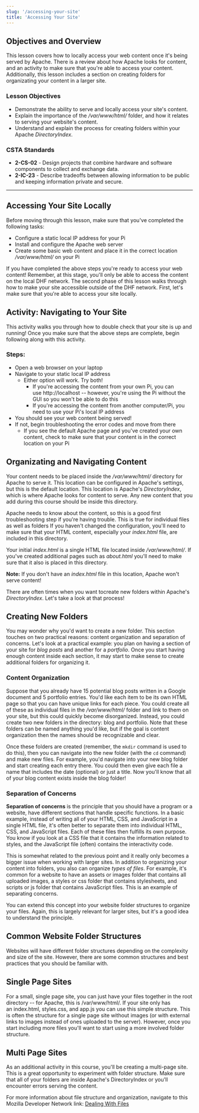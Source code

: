 ```yaml
---
slug: '/accessing-your-site'
title: 'Accessing Your Site'
---
```


## Objectives and Overview
This lesson covers how to locally access your web content once it's being served by Apache. There is a review about how Apache looks for content, and an activity to make sure that you're able to access your content. Additionally, this lesson includes a section on creating folders for organizating your content in a larger site.

### Lesson Objectives
- Demonstrate the ability to serve and locally access your site's content.
- Explain the importance of the */var/www/html/* folder, and how it relates to serving your website's content.
- Understand and explain the process for creating folders within your Apache *DirectoryIndex*.

### CSTA Standards

- **2-CS-02** - Design projects that combine hardware and software components to collect and exchange data.
- **2-IC-23** - Describe tradeoffs between allowing information to be public and keeping information private and secure.

---

## Accessing Your Site Locally

Before moving through this lesson, make sure that you've completed the following tasks:
- Configure a static local IP address for your Pi
- Install and configure the Apache web server
- Create some basic web content and place it in the correct location */var/www/html/* on your Pi
  
If you have completed the above steps you're ready to access your web content! Remember, at this stage, you'll only be able to access the content on the local DHF network. The second phase of this lesson walks through how to make your site accessible outside of the DHF network. First, let's make sure that you're able to access your site locally.

## Activity: Navigating to Your Site
This activity walks you through how to double check that your site is up and running! Once you make sure that the above steps are complete, begin following along with this activity.

### Steps:

- Open a web browser on your laptop
- Navigate to your static local IP address
  - Either option will work. Try both!
    - If you're accessing the content from your own Pi, you can use http://localhost -- however, you're using the Pi without the GUI so you won't be able to do this
    - If you're accessing the content from another computer/Pi, you need to use your Pi's local IP address
- You should see your web content being served! 
- If not, begin troubleshooting the error codes and move from there
  - If you see the default Apache page and you've created your own content, check to make sure that your content is in the correct location on your Pi

## Organizating and Navigating Content

Your content needs to be placed inside the */var/www/html/* directory for Apache to serve it. This location can be configured in Apache's settings, but this is the default location. This location is Apache's *DirectoryIndex*, which is where Apache looks for content to serve. Any new content that you add during this course should be inside this directory.

Apache needs to know about the content, so this is a good first troubleshooting step if you're having trouble. This is true for individual files as well as folders If you haven't changed the configuration, you'll need to make sure that your HTML content, especially your *index.html* file, are included in this directory.

Your initial *index.html* is a single HTML file located inside */var/www/html/*. If you've created additional pages such as *about.html* you'll need to make sure that it also is placed in this directory. 

**Note:** If you don't have an *index.html* file in this location, Apache won't serve content!

There are often times when you want tocreate new folders within Apache's *DirectoryIndex*. Let's take a look at that process!

## Creating New Folders

You may wonder why you'd want to create a new folder. This section touches on two practical reasons: content organization and separation of concerns. Let's look at a practical example: you plan on having a section of your site for *blog posts* and another for a *portfolio*. Once you start having enough content inside each section, it may start to make sense to create additional folders for organizing it.

### Content Organization

Suppose that you already have 15 potential blog posts written in a Google document and 5 portfolio entries. You'd like each item to be its own HTML page so that you can have unique links for each piece. You could create all of these as individual files in the */var/www/html/* folder and link to them on your site, but this could quickly become disorganized. Instead, you could create two new folders in the directory: blog and portfolio. Note that these folders can be named anything you'd like, but if the goal is content organization then the names should be recognizable and clear.

Once these folders are created (remember, the ```mkdir``` command is used to do this), then you can navigate into the new folder (with the ```cd``` command) and make new files. For example, you'd navigate into your new blog folder and start creating each entry there. You could then even give each file a name that includes the date (optional) or just a title. Now you'll know that all of your blog content exists inside the blog folder!

### Separation of Concerns

**Separation of concerns** is the principle that you should have a program or a website, have different sections that handle specific functions. In a basic example, instead of writing all of your HTML, CSS, and JavaScript in a single HTML file, it's often better to separate them into individual HTML, CSS, and JavaScript files. Each of these files then fulfills its own purpose. You know if you look at a CSS file that it contains the information related to styles, and the JavaScript file (often) contains the interactivity code.

This is somewhat related to the previous point and it really only becomes a bigger issue when working with larger sites. In addition to organizing your content into folders, you also can organize *types of files*. For example, it's common for a website to have an assets or images folder that contains all uploaded images, a styles or css folder that contains stylesheets, and scripts or js folder that contains JavaScript files. This is an example of separating concerns.

You can extend this concept into your website folder structures to organize your files. Again, this is largely relevant for larger sites, but it's a good idea to understand the principle.

## Common Website Folder Structures

Websites will have different folder structures depending on the complexity and size of the site. However, there are some common structures and best practices that you should be familiar with.

## Single Page Sites

For a small, single page site, you can just have your files together in the root directory -- for Apache, this is /var/www/html/. If your site only has an index.html, styles.css, and app.js you can use this simple structure. This is often the structure for a single page site without images (or with external links to images instead of ones uploaded to the server). However, once you start including more files you'll want to start using a more involved folder structure.

## Multi Page Sites

As an additional activity in this course, you'll be creating a multi-page site. This is a great opportunity to experiment with folder structure. Make sure that all of your folders are inside Apache's DirectoryIndex or you'll encounter errors serving the content.

For more information about file structure and organization, navigate to this Mozilla Developer Network link: [Dealing With Files](https://developer.mozilla.org/en-US/docs/Learn/Getting_started_with_the_web/Dealing_with_files)